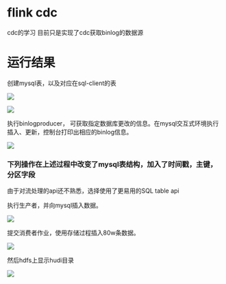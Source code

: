 # flink cdc

cdc的学习
目前只是实现了cdc获取binlog的数据源

# 运行结果

创建mysql表，以及对应在sql-client的表

![](http://quxjj6jyh.hn-bkt.clouddn.com/2021.6.25/cdc_0.png)

![](http://quxjj6jyh.hn-bkt.clouddn.com/2021.6.25cdc_2.png)



执行binlogproducer， 可获取指定数据库更改的信息。在mysql交互式环境执行插入、更新，控制台打印出相应的binlog信息。

![](http://quxjj6jyh.hn-bkt.clouddn.com/2021.6.25cdc_1.png)





### 下列操作在上述过程中改变了mysql表结构，加入了时间戳，主键，分区字段

由于对流处理的api还不熟悉，选择使用了更易用的SQL table api

执行生产者，并向mysql插入数据。

![](http://qx61v1g4z.hn-bkt.clouddn.com//8.13/console.png)



提交消费者作业，使用存储过程插入80w条数据。



![](http://qx61v1g4z.hn-bkt.clouddn.com//8.13/dashboard.png)



然后hdfs上显示hudi目录

![](http://qx61v1g4z.hn-bkt.clouddn.com//8.13/fs.png)





